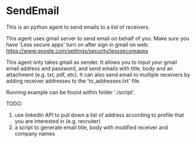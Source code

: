 # SendEmail

This is an python agent to send emails to a list of receivers. 

This agent uses gmail server to send email on behalf of you. Make sure you have 'Less secure apps' turn on after sign in gmail on web: https://www.google.com/settings/security/lesssecureapps

This agent only takes gmail as sender. It allows you to input your gmail email address and password, and send emails with title, body and an attachment (e.g. txt, pdf, etc). It can also send email to multiple receivers by adding receiver addresses to the 'to_addresses.txt' file.

Running example can be found within folder './script'.

TODO:

1. use linkedin API to pull down a list of address according to profile that you are interested in (e.g. recruiter)
2. a script to generate email title, body with modified receiver and company names
	

